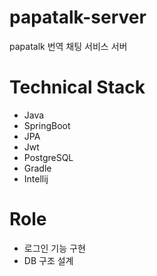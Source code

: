 # papatalk-server

papatalk 번역 채팅 서비스 서버

# Technical Stack

* Java
* SpringBoot
* JPA
* Jwt
* PostgreSQL
* Gradle
* Intellij

# Role
- 로그인 기능 구현
- DB 구조 설계
